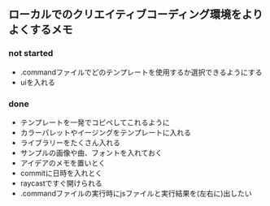 ## ローカルでのクリエイティブコーディング環境をよりよくするメモ

### not started
- .commandファイルでどのテンプレートを使用するか選択できるようにする
- uiを入れる

### done
- テンプレートを一発でコピペしてこれるように
- カラーパレットやイージングをテンプレートに入れる
- ライブラリーをたくさん入れる
- サンプルの画像や曲、フォントを入れておく
- アイデアのメモを置いとく
- commitに日時を入れとく
- raycastですぐ開けられる
-  .commandファイルの実行時にjsファイルと実行結果を(左右に)出したい